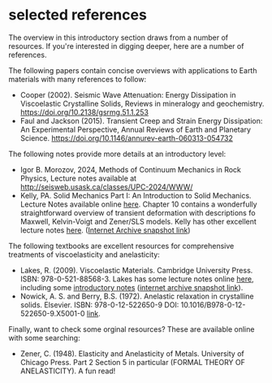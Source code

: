 # selected references

The overview in this introductory section draws from a number of resources. If you're interested in digging deeper, here are a number of references.

The following papers contain concise overviews with applications to Earth materials with many references to follow:

* Cooper (2002). Seismic Wave Attenuation: Energy Dissipation in Viscoelastic Crystalline Solids, Reviews in mineralogy and geochemistry. https://doi.org/10.2138/gsrmg.51.1.253
* Faul and Jackson (2015). Transient Creep and Strain Energy Dissipation: An Experimental Perspective, Annual Reviews of Earth and Planetary Science. https://doi.org/10.1146/annurev-earth-060313-054732

The following notes provide more details at an introductory level:

* Igor B. Morozov, 2024, Methods of Continuum Mechanics in Rock Physics, Lecture notes available at http://seisweb.usask.ca/classes/UPC-2024/WWW/
* Kelly, PA. Solid Mechanics Part I: An Introduction to Solid Mechanics. Lecture Notes available online [here](https://pkel015.connect.amazon.auckland.ac.nz/SolidMechanicsBooks/Part_I/index.html). Chapter 10 contains a wonderfully straightforward overview of transient deformation with descriptions fo Maxwell, Kelvin-Voigt and Zener/SLS models. Kelly has other excellent lecture notes [here](https://pkel015.connect.amazon.auckland.ac.nz/SolidMechanicsBooks/index.html). ([Internet Archive snapshot link](https://web.archive.org/web/20250926150657/https://pkel015.connect.amazon.auckland.ac.nz/SolidMechanicsBooks/index.html))

The following textbooks are excellent resources for comprehensive treatments of viscoelasticity and anelasticity:

* Lakes, R. (2009). Viscoelastic Materials. Cambridge University Press. ISBN: 978-0-521-88568-3. Lakes has some lecture notes online [here](https://silver.neep.wisc.edu/~lakes/VE.html), including some [introductory notes](https://silver.neep.wisc.edu/~lakes/EMAviscoFr.html) ([internet archive snapshot link](https://web.archive.org/web/20250729105648/https://silver.neep.wisc.edu/~lakes/VE.html)).
* Nowick, A. S. and Berry, B.S. (1972). Anelastic relaxation in crystalline solids. Elsevier. ISBN: 978-0-12-522650-9
DOI: 10.1016/B978-0-12-522650-9.X5001-0 [link](https://www.sciencedirect.com/book/9780125226509/anelastic-relaxation-in-crystalline-solids).

Finally, want to check some orginal resources? These are available online with some searching:

* Zener, C. (1948). Elasticity and Anelasticity of Metals. University of Chicago Press. Part 2 Section 5 in particular (FORMAL THEORY OF ANELASTICITY). A fun read!

